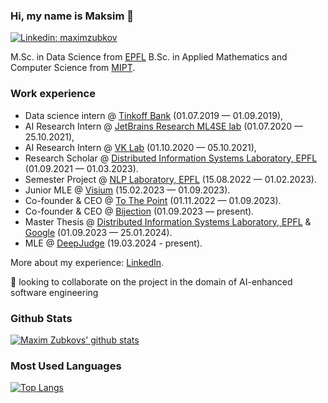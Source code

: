 
### Hi, my name is Maksim 👋

[![Linkedin: maximzubkov](https://img.shields.io/badge/zubkovmd-blue?style=flat-square&logo=Linkedin&logoColor=white&link=https://www.linkedin.com/in/zubkovmd/)](https://www.linkedin.com/in/zubkovmd/)

M.Sc. in Data Science from [EPFL](https://www.epfl.ch/en/)
B.Sc. in Applied Mathematics and Computer Science from [MIPT](https://mipt.ru/english/).

### Work experience
- Data science intern @ [Tinkoff Bank](https://www.tinkoff.ru/eng/) (01.07.2019 — 01.09.2019),
- AI Research Intern @ [JetBrains Research ML4SE lab](https://research.jetbrains.org/groups/ml_methods/) (01.07.2020 — 25.10.2021),
- AI Research Intern @ [VK Lab](https://vk.com/lab) (01.10.2020 — 05.10.2021),
- Research Scholar @ [Distributed Information Systems Laboratory, EPFL](https://www.epfl.ch/labs/lsir/) (01.09.2021 — 01.03.2023).
- Semester Project @ [NLP Laboratory, EPFL](https://atcbosselut.github.io/#group) (15.08.2022 — 01.02.2023).
- Junior MLE @ [Visium](https://visium.ch) (15.02.2023 — 01.09.2023).
- Co-founder & CEO @ [To The Point](https://tothepoint.tech) (01.11.2022 — 01.09.2023).
- Co-founder & CEO @ [Bijection](https://bijection.tech) (01.09.2023 — present).
- Master Thesis @ [Distributed Information Systems Laboratory, EPFL](https://www.epfl.ch/labs/lsir/) & [Google](https://www.google.com/) (01.09.2023 — 25.01.2024).
- MLE @ [DeepJudge](https://deepjudge.ai) (19.03.2024 - present).

More about my experience: [LinkedIn](https://www.linkedin.com/in/zubkovmd/).

👯 looking to collaborate on the project in the domain of AI-enhanced software engineering  


### Github Stats
[![Maxim Zubkovs' github stats](https://github-readme-stats.vercel.app/api?username=maximzubkov)](https://github.com/anuraghazra/github-readme-stats)

### Most Used Languages
[![Top Langs](https://github-readme-stats.vercel.app/api/top-langs/?username=maximzubkov&layout=compact)](https://github.com/anuraghazra/github-readme-stats)

<!--
**maximzubkov/maximzubkov** is a ✨ _special_ ✨ repository because its `README.md` (this file) appears on your GitHub profile.

Here are some ideas to get you started:

- 🔭 I’m currently working on ...
- 🌱 I’m currently learning ...
- 👯 I’m looking to collaborate on ...
- 🤔 I’m looking for help with ...
- 💬 Ask me about ...
- 📫 How to reach me: ...
- 😄 Pronouns: ...
- ⚡ Fun fact: ...
-->

